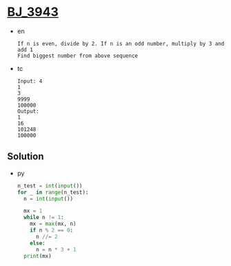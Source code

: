 # [BJ_3943](https://acmicpc.net/problem/3943)

* en

  ```en
  If n is even, divide by 2. If n is an odd number, multiply by 3 and add 1
  Find biggest number from above sequence
  ```

* tc

  ```tc
  Input: 4
  1
  3
  9999
  100000
  Output:
  1
  16
  101248
  100000
  ```

## Solution

* py

  ```py
  n_test = int(input())
  for _ in range(n_test):
    n = int(input())

    mx = 1
    while n != 1:
      mx = max(mx, n)
      if n % 2 == 0:
        n //= 2
      else:
        n = n * 3 + 1
    print(mx)
  ```
